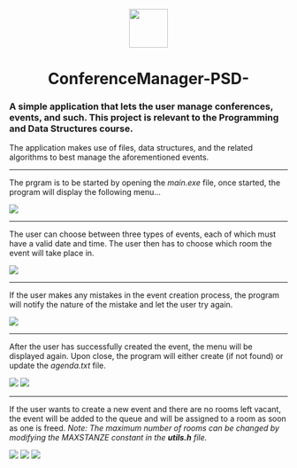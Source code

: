 <p align="center">
  <img src="images/unisa.png" height="70" width="70">
</p>

<h1 align="center">ConferenceManager-PSD-</h1>

<p align="center">
  <h3>A simple application that lets the user manage conferences, events, and such. This project is relevant to the Programming and Data Structures course.</h3>
</p>

<p>The application makes use of files, data structures, and the related algorithms to best manage the aforementioned events.</p>

<hr>

<p>The prgram is to be started by opening the <i>main.exe</i> file, once started, the program will display the following menu...</p>
<img src="images/menu.png">

<hr>

<p>The user can choose between three types of events, each of which must have a valid date and time. The user then has to choose which room the event will take place in.</p>
<img src="images/eventCreation.png">

<hr>

<p>If the user makes any mistakes in the event creation process, the program will notify the nature of the mistake and let the user try again.</p>
<img src="images/errorEvidence.png">

<hr>

<p>After the user has successfully created the event, the menu will be displayed again. Upon close, the program will either create (if not found) or update the <i>agenda.txt</i> file.</p>
<img src="images/fullAgenda.png">
<img src="images/fullAgendaOutput.png">

<hr>

<p>If the user wants to create a new event and there are no rooms left vacant, the event will be added to the queue and will be assigned to a room as soon as one is freed. <i>Note: The maximum number of rooms can be changed by modifying the MAXSTANZE constant in the <b>utils.h</b> file.</i></p>
<img src="images/noFreeRooms.png">
<img src="images/QueueOutput.png">
<img src="images/AgendaAndQueue.png">
